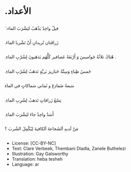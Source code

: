 #  .الأعداد

##
َ .فيلٌ واحِدٌ يَذْهَبُ ليَشْرَبَ الماء 

##
 .زَرافَتان تُريدانِ أَنْ تَشْربا الماءَ 

##
 .هٌناكَ ثلاثُةُ جَواميسَ وَ أَرْبَعَةُ عَصافير
كُلُّهُم يَذهَبونَ لِشُرْبِ الماءِ .

##
  .خَمسُ ظِباءٍ وَسِتَّةُ خَنازيرَ بَريَّةٍ تَذهَبُ لِشُرْبِ الماءِ 

##
سَبعةُ ضَفادِعَ و ثَماني سَماكاتٍ في الماءِ

##
 .تِسْعُ زَرافاتٍ تَذهبُ لِشُرِبِ الماءِ 

##
  .أَسَدٌ واحِدٌ جاءَ ليَشْرَبَ الماءِ 

##
مَنْ لَديهِ اَلشَجاعةَ اَلكافيةَ لِيُكْمِلَ الشُربَ ؟  

##
* License: [CC-BY-NC]
* Text: Clare Verbeek, Thembani Dladla, Zanele Buthelezi
* Illustration: Gay Galsworthy
* Translation: heba tesheh
* Language: ar
